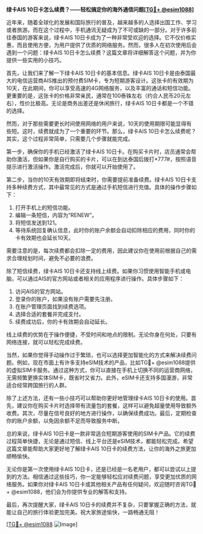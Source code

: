 **绿卡AIS 10日卡怎么续费？——轻松搞定你的海外通信问题[[TG💪+ @esim1088](https://t.me/s/esim1088)]**

近年来，随着全球化的发展和国际旅行的普及，越来越多的人选择出国工作、学习或者旅游。而在这个过程中，手机通讯无疑成为了不可或缺的一部分。对于许多前往泰国的游客来说，绿卡AIS 10日卡成为了一种非常受欢迎的选择。它不仅价格实惠，而且使用方便，为用户提供了优质的网络服务。然而，很多人在初次使用后会遇到一个问题：绿卡AIS 10日卡怎么续费？这篇文章将详细解答这个问题，并为你提供一些实用的小技巧。

首先，让我们来了解一下绿卡AIS 10日卡的基本信息。绿卡AIS 10日卡是由泰国最大的电信运营商AIS推出的预付费SIM卡，专为短期游客设计。这张卡的有效期为10天，在此期间，你可以享受高速的4G网络服务，以及丰富的通话和短信功能。更重要的是，这张卡的价格非常亲民，通常在100泰铢左右（约合人民币20元左右），性价比极高。无论是商务出差还是休闲旅行，绿卡AIS 10日卡都是一个不错的选择。

然而，对于那些需要更长时间使用网络的用户来说，10天的使用期限可能显得有些短。这时，续费就成为了一个重要的环节。那么，绿卡AIS 10日卡怎么续费呢？其实，这个过程非常简单，只需要几个步骤就能完成。

第一步，确保你的手机已经激活了绿卡AIS 10日卡。在购买卡片时，店员通常会帮助你激活，但如果你是自行购买的卡片，可以在到达泰国后拨打*777#，按照语音提示进行激活操作。激活完成后，你就可以开始使用了。

第二步，当你的10天有效期即将结束时，你需要提前准备续费。绿卡AIS 10日卡支持多种续费方式，其中最常见的方式是通过手机短信进行充值。具体的操作步骤如下：

1. 打开手机上的短信功能。
2. 编辑一条短信，内容为“RENEW”。
3. 将短信发送到121。
4. 等待系统回复确认信息，此时你的账户余额会自动扣除相应的费用，同时你的卡有效期也会延长10天。

需要注意的是，每次续费都会扣除一定的费用，因此建议你在使用前根据自己的需求合理规划时间，避免不必要的浪费。

除了短信续费，绿卡AIS 10日卡还支持线上续费。如果你习惯使用智能手机或电脑，可以通过AIS的官方网站或者相关的应用程序进行操作。具体步骤如下：

1. 访问AIS的官方网站。
2. 登录你的账户，如果没有账户需要先注册。
3. 在账户管理页面找到续费选项。
4. 选择合适的套餐并完成支付。
5. 续费成功后，你的卡有效期会自动延长。

线上续费的优势在于操作便捷，不受时间和地点的限制。无论你身在何处，只要有网络连接，就可以轻松完成续费。

当然，如果你觉得手动操作过于繁琐，也可以选择更加智能化的方式来解决续费问题。例如，现在市面上有许多支持eSIM技术的产品，比如TG💪+ @esim1088提供的虚拟SIM卡服务。通过这种方式，你可以直接在手机上切换不同的运营商网络，无需频繁更换实体SIM卡，既省时又省力。此外，eSIM卡还支持多国漫游，非常适合经常跨国旅行的人群。

除了上述方法，还有一些小技巧可以帮助你更好地管理绿卡AIS 10日卡的使用。首先，建议你在购买卡片时选择带有流量包的套餐，这样可以避免超量使用导致额外收费。其次，尽量在信号良好的地方进行操作，以确保续费成功。最后，定期检查你的账户余额，以免因余额不足而导致服务中断。

总的来说，绿卡AIS 10日卡是一款非常适合短期游客使用的SIM卡产品。它的续费过程简单快捷，无论是通过短信、线上平台还是eSIM技术，都能轻松完成。希望这篇文章能帮助大家更好地了解绿卡AIS 10日卡的续费方法，让你的海外之旅更加顺畅愉快。

无论你是第一次使用绿卡AIS 10日卡，还是已经是一名老用户，都可以尝试以上提到的方法。相信通过这些技巧，你一定能够轻松应对续费问题，享受更加优质的网络服务。如果你对绿卡AIS 10日卡或其他相关产品有任何疑问，欢迎随时咨询TG💪+ @esim1088，他们会为你提供专业的解答和支持。

最后，再次提醒大家，绿卡AIS 10日卡的续费并不复杂，只要掌握正确的方法，就能让自己的旅行体验更加完美。祝大家旅途愉快，一路畅通无阻！

[[TG💪+ @esim1088](https://t.me/s/esim1088) ![Image](https://i.postimg.cc/4NQfJmqS/Snipaste-2025-05-13-00-14-12.png)]